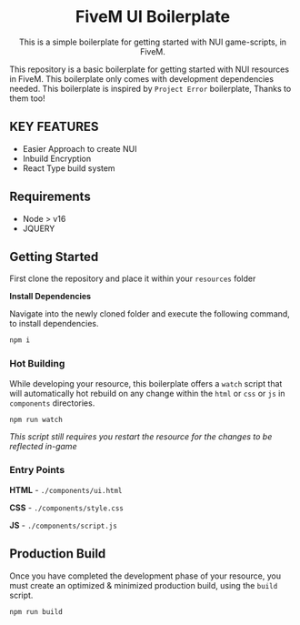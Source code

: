 <h1 align="center">FiveM UI Boilerplate</h1>

<div align="center">
This is a simple boilerplate for getting started with NUI game-scripts, in FiveM.
</div>

This repository is a basic boilerplate for getting started
with NUI resources in FiveM. This boilerplate only comes with
development dependencies needed. This boilerplate is inspired by `Project Error` boilerplate, Thanks to them too!

## KEY FEATURES

* Easier Approach to create NUI
* Inbuild Encryption
* React Type build system



## Requirements

* Node > v16
* JQUERY

## Getting Started

First clone the repository
and place it within your `resources` folder

**Install Dependencies**

Navigate into the newly cloned folder and execute
the following command, to install dependencies.

```sh
npm i
```

### Hot Building

While developing your resource, this boilerplate offers 
a `watch` script that will automatically hot rebuild on any
change within the `html` or `css` or `js` in `components` directories.

```sh
npm run watch
```

*This script still requires you restart the resource for the
changes to be reflected in-game*

### Entry Points
**HTML** - `./components/ui.html`

**CSS** - `./components/style.css`

**JS** - `./components/script.js`

## Production Build
Once you have completed the development phase of your resource,
you must create an optimized & minimized production build, using
the `build` script.

```sh
npm run build
```